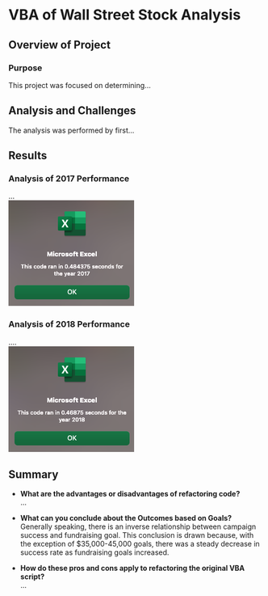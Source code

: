 # VBA of Wall Street Stock Analysis

## Overview of Project

### Purpose
This project was focused on determining...

## Analysis and Challenges
The analysis was performed by first...


## Results

### Analysis of 2017 Performance
... <br />
![2017 Macro Runtime](Resources/VBA_Challenge_2017.png)

### Analysis of 2018 Performance
.... <br />
![2018 Macro Runtime](Resources/VBA_Challenge_2018.png)


## Summary

- **What are the advantages or disadvantages of refactoring code?** <br />
...

- **What can you conclude about the Outcomes based on Goals?** <br />
Generally speaking, there is an inverse relationship between campaign success and fundraising goal. This conclusion is drawn because, with the exception of $35,000-45,000 goals, there was a steady decrease in success rate as fundraising goals increased.

- **How do these pros and cons apply to refactoring the original VBA script?** <br />
...


